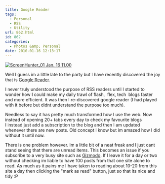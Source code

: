 ```yaml
---
title: Google Reader
tags:
  - Personal
  - RSS
  - Utility
url: 862.html
id: 862
categories:
  - Photos &amp; Personal
date: 2010-01-16 12:13:17
---
```


[![](https://mikecann.co.uk/wp-content/uploads/2010/01/ScreenHunter_01-Jan.-16-11.00.jpg "ScreenHunter_01 Jan. 16 11.00")](https://mikecann.co.uk/wp-content/uploads/2010/01/ScreenHunter_01-Jan.-16-11.00.jpg)

Well I guess im a little late to the party but I have recently discovered the joy that is [Google Reader](https://www.google.co.uk/aclk?sa=l&amp;ai=C7XwfvpxRS-XULZP60ATqqIm6BofH_nvb8djUBbzP7aIGCAAQASDHmPgFUIqcmLD7_____wFgu46wg9AKoAGhw_P8A8gBAaoEE0_Q_BkFj7a5ClxdtuxO7nGrSC0&amp;sig=AGiWqtywpsEabeLnKLGvWAMBI-st8Ua1CQ&amp;q=https://www.google.com/reader%3Futm_campaign%3Den%26utm_source%3Den-ha-ww-ww-bk%26utm_medium%3Dha%26utm_term%3Dgoogle%2520reader).
<!-- more -->
I never truly understood the purpose of RSS readers until I started to wonder how I could make my daily trawl of flash,  flex, tech  blogs faster and more efficient. It was then I re-discovered google reader (I had played with it before but didnt understand the purpose too much).

Needless to say it has pretty much transformed how I use the web. Now instead of opening 20+ tabs every day to check my favourite blogs I instead just add a subscription to the blog and then I am updated whenever there are new posts. Old concept I know but im amazed how I did without it until now.

There is one problem however. Im a little bit of a neat freak and I just cant stand seeing that there are unread items. This becomes an issue if you subscribe to a very busy site such as [Gizmodo](https://gizmodo.com/). If I leave it for a day or two without checking im liable to have 100 posts from that one site alone to read. As much as it pains me I have taken to reading about 10-20 from this site a day then clicking the "mark as read" button, just so that its nice and tidy :P
